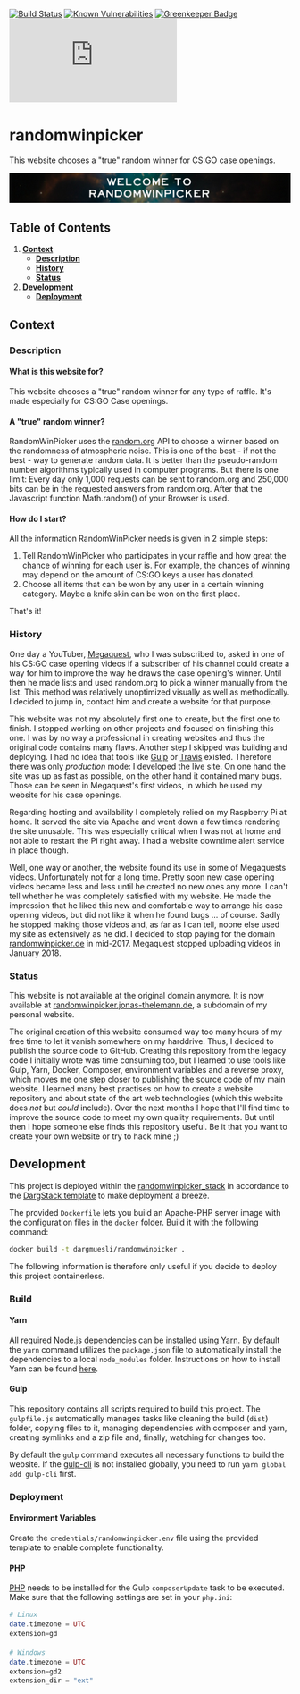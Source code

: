 [![Build Status](https://travis-ci.org/Dargmuesli/randomwinpicker.svg?branch=develop)](https://travis-ci.org/Dargmuesli/randomwinpicker)
[![Known Vulnerabilities](https://snyk.io/test/github/dargmuesli/randomwinpicker/badge.svg)](https://snyk.io/test/github/dargmuesli/randomwinpicker)
[![Greenkeeper Badge](https://badges.greenkeeper.io/Dargmuesli/randomwinpicker.svg)](https://greenkeeper.io/)
[![Website Uptime Monitoring](https://app.statuscake.com/button/index.php?Track=VRBItScv8j&Days=1000&Design=3)](https://www.statuscake.com) <!-- randomwinpicker.jonas-thelemann.de -->

# randomwinpicker
This website chooses a "true" random winner for CS:GO case openings.

![Welcome](images/welcome.jpg "Welcome to RandomWinPicker")

## Table of Contents
1. **[Context](#context)**
    - **[Description](#description)**
    - **[History](#history)**
    - **[Status](#status)**
1. **[Development](#development)**
    - **[Deployment](#deployment)**

## Context

### Description

#### What is this website for?
This website chooses a "true" random winner for any type of raffle.
It's made especially for CS:GO Case openings.

#### A "true" random winner?
RandomWinPicker uses the [random.org](https://www.random.org/) API to choose a winner based on the randomness of atmospheric noise.
This is one of the best - if not the best - way to generate random data. It is better than the pseudo-random number algorithms typically used in computer programs.
But there is one limit: Every day only 1,000 requests can be sent to random.org and 250,000 bits can be in the requested answers from random.org. After that the Javascript function Math.random() of your Browser is used.

#### How do I start?
All the information RandomWinPicker needs is given in 2 simple steps:

1. Tell RandomWinPicker who participates in your raffle and how great the chance of winning for each user is.
   For example, the chances of winning may depend on the amount of CS:GO keys a user has donated.
2. Choose all items that can be won by any user in a certain winning category.
   Maybe a knife skin can be won on the first place.

That's it!

### History
One day a YouTuber, [Megaquest](https://www.youtube.com/user/dragonflygames), who I was subscribed to, asked in one of his CS:GO case opening videos if a subscriber of his channel could create a way for him to improve the way he draws the case opening's winner. Until then he made lists and used random.org to pick a winner manually from the list. This method was relatively unoptimized visually as well as methodically. I decided to jump in, contact him and create a website for that purpose.

This website was not my absolutely first one to create, but the first one to finish. I stopped working on other projects and focused on finishing this one. I was by no way a professional in creating websites and thus the original code contains many flaws. Another step I skipped was building and deploying. I had no idea that tools like [Gulp](https://gulpjs.com/) or [Travis](https://travis-ci.org/) existed. Therefore there was only *production* mode: I developed the live site. On one hand the site was up as fast as possible, on the other hand it contained many bugs. Those can be seen in Megaquest's first videos, in which he used my website for his case openings.

Regarding hosting and availability I completely relied on my Raspberry Pi at home. It served the site via Apache and went down a few times rendering the site unusable. This was especially critical when I was not at home and not able to restart the Pi right away. I had a website downtime alert service in place though.

Well, one way or another, the website found its use in some of Megaquests videos. Unfortunately not for a long time. Pretty soon new case opening videos became less and less until he created no new ones any more. I can't tell whether he was completely satisfied with my website. He made the impression that he liked this new and comfortable way to arrange his case opening videos, but did not like it when he found bugs ... of course. Sadly he stopped making those videos and, as far as I can tell, noone else used my site as extensively as he did. I decided to stop paying for the domain [randomwinpicker.de](https://randomwinpicker.de/) in mid-2017. Megaquest stopped uploading videos in January 2018.

### Status
This website is not available at the original domain anymore. It is now available at [randomwinpicker.jonas-thelemann.de](https://randomwinpicker.jonas-thelemann.de/), a subdomain of my personal website.

The original creation of this website consumed way too many hours of my free time to let it vanish somewhere on my harddrive. Thus, I decided to publish the source code to GitHub. Creating this repository from the legacy code I initially wrote was time consuming too, but I learned to use tools like Gulp, Yarn, Docker, Composer, environment variables and a reverse proxy, which moves me one step closer to publishing the source code of my main website. I learned many best practises on how to create a website repository and about state of the art web technologies (which this website does *not* but *could* include). Over the next months I hope that I'll find time to improve the source code to meet my own quality requirements. But until then I hope someone else finds this repository useful. Be it that you want to create your own website or try to hack mine ;)

## Development
This project is deployed within the [randomwinpicker_stack](https://github.com/Dargmuesli/randomwinpicker_stack/) in accordance to the [DargStack template](https://github.com/Dargmuesli/dargstack-template/) to make deployment a breeze.

The provided `Dockerfile` lets you build an Apache-PHP server image with the configuration files in the `docker` folder. Build it with the following command:

```bash
docker build -t dargmuesli/randomwinpicker .
```

The following information is therefore only useful if you decide to deploy this project containerless.

### Build

#### Yarn
All required [Node.js](https://nodejs.org/) dependencies can be installed using [Yarn](https://yarnpkg.com/). By default the `yarn` command utilizes the `package.json` file to automatically install the dependencies to a local `node_modules` folder. Instructions on how to install Yarn can be found [here](https://yarnpkg.com/lang/en/docs/install/).

#### Gulp
This repository contains all scripts required to build this project. The `gulpfile.js` automatically manages tasks like cleaning the build (`dist`) folder, copying files to it, managing dependencies with composer and yarn, creating symlinks and a zip file and, finally, watching for changes too.

By default the `gulp` command executes all necessary functions to build the website. If the [gulp-cli](https://yarnpkg.com/en/package/gulp-cli/) is not installed globally, you need to run `yarn global add gulp-cli` first.

### Deployment

#### Environment Variables
Create the `credentials/randomwinpicker.env` file using the provided template to enable complete functionality.

#### PHP
[PHP](https://php.net/) needs to be installed for the Gulp `composerUpdate` task to be executed. Make sure that the following settings are set in your `php.ini`:

```PHP
# Linux
date.timezone = UTC
extension=gd

# Windows
date.timezone = UTC
extension=gd2
extension_dir = "ext"
```
